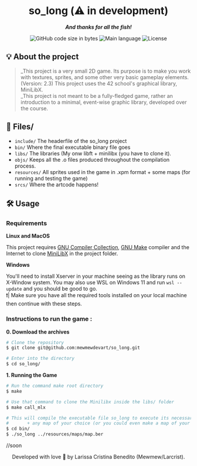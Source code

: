 <h1 align="center">
 so_long  (⚠️ in development)
</h1>

<p align="center">
	<b><i>And thanks for all the fish!</i></b><br>
</p>

<p align="center">
	<img alt="GitHub code size in bytes" src="https://img.shields.io/github/languages/code-size/mewmewdevart/so_long?color=6272a4" />
	<img alt="Main language" src="https://img.shields.io/github/languages/top/mewmewdevart/so_long?color=6272a4"/>
	<img alt="License" src="https://img.shields.io/github/license/mewmewdevart/so_long?color=6272a4"/>
</p>

## 💡 About the project
> _This project is a very small 2D game. Its purpose is to make you work with textures, sprites, and some other very basic gameplay elements. (Version: 2.3) This project uses the 42 school's graphical library, MiniLibX. <br>
> _This project is not meant to be a fully-fledged game, rather an introduction to a minimal, event-wise graphic library, developed over the course.

## 📁 Files/
* ```include/``` The headerfile of the so_long project
* ```bin/``` Where the final executable binary file goes
* ```libs/```  The libraries (My onw libft +  minilibx (you have to clone it).
* ```objs/``` Keeps all the .o files produced throughout the compilation process.
* ```resources/```  All sprites used in the game in .xpm format + some maps (for running and testing the game)
* ```srcs/```  Where the artcode happens!<br>

## 🛠️ Usage

### Requirements

**Linux and MacOS**

This project requires [GNU Compiler Collection](https://gcc.gnu.org/), [GNU Make](https://www.gnu.org/software/make/) compiler and the Internet to clone [MiniLibX](https://github.com/42Paris/minilibx-linux#readme) in the project folder.<br>

**Windows**

You'll need to install Xserver in your machine seeing as the library runs on X-Window system. You may also use WSL on Windows 11 and run ```wsl --update``` and you should be good to go. <br>
❗️| Make sure you have all the required tools installed on your local machine then continue with these steps.<br>

### Instructions to run the game :

**0. Download the archives**

```bash
# Clone the repository
$ git clone git@github.com:mewmewdevart/so_long.git

# Enter into the directory
$ cd so_long/
```

**1. Running the Game**
```bash
# Run the command make root directory
$ make

# Use that command to clone the Minilibx inside the libs/ folder
$ make call_mlx

# This will compile the executable file so_long to execute its necessary run the archive
# 		+ any map of your choice (or you could even make a map of your own)
$ cd bin/
$ ./so_long ../resources/maps/map.ber
```
//soon

<p align="center"> Developed with love 💜 by Larissa Cristina Benedito (Mewmew/Larcrist). </p>
